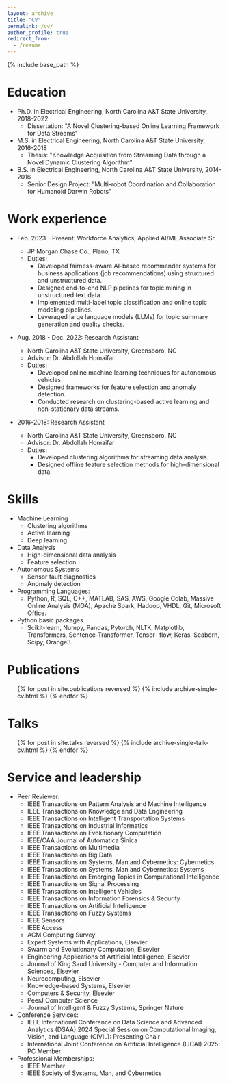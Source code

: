 ```yaml
---
layout: archive
title: "CV"
permalink: /cv/
author_profile: true
redirect_from:
  - /resume
---
```


{% include base_path %}

Education
======
* Ph.D. in Electrical Engineering, North Carolina A&T State University, 2018-2022  
  * Dissertation: "A Novel Clustering-based Online Learning Framework for Data Streams"
* M.S. in Electrical Engineering, North Carolina A&T State University, 2016-2018  
  * Thesis: "Knowledge Acquisition from Streaming Data through a Novel Dynamic Clustering Algorithm"
* B.S. in Electrical Engineering, North Carolina A&T State University, 2014-2016  
  * Senior Design Project: "Multi-robot Coordination and Collaboration for Humanoid Darwin Robots"

Work experience
======
* Feb. 2023 - Present: Workforce Analytics, Applied AI/ML Associate Sr.
  * JP Morgan Chase Co., Plano, TX  
  * Duties: 
    - Developed fairness-aware AI-based recommender systems for business applications (job recommendations) using structured and unstructured data.
    - Designed end-to-end NLP pipelines for topic mining in unstructured text data.
    - Implemented multi-label topic classification and online topic modeling pipelines.
    - Leveraged large language models (LLMs) for topic summary generation and quality checks.

* Aug. 2018 - Dec. 2022: Research Assistant  
  * North Carolina A&T State University, Greensboro, NC  
  * Advisor: Dr. Abdollah Homaifar  
  * Duties: 
    - Developed online machine learning techniques for autonomous vehicles.
    - Designed frameworks for feature selection and anomaly detection.
    - Conducted research on clustering-based active learning and non-stationary data streams.

* 2016-2018: Research Assistant  
  * North Carolina A&T State University, Greensboro, NC  
  * Advisor: Dr. Abdollah Homaifar  
  * Duties:
    - Developed clustering algorithms for streaming data analysis.
    - Designed offline feature selection methods for high-dimensional data.

Skills
======
* Machine Learning
  * Clustering algorithms
  * Active learning
  * Deep learning
* Data Analysis
  * High-dimensional data analysis
  * Feature selection
* Autonomous Systems
  * Sensor fault diagnostics
  * Anomaly detection
* Programming Languages:
  * Python, R, SQL, C++, MATLAB, SAS, AWS, Google Colab, Massive Online Analysis (MOA), Apache Spark, Hadoop, VHDL, Git, Microsoft Office.
* Python basic packages
  * Scikit-learn, Numpy, Pandas, Pytorch, NLTK, Matplotlib, Transformers, Sentence-Transformer, Tensor- flow, Keras, Seaborn, Scipy, Orange3.

Publications
======
<ul>{% for post in site.publications reversed %}
    {% include archive-single-cv.html %}
{% endfor %}</ul>

Talks
======
<ul>{% for post in site.talks reversed %}
    {% include archive-single-talk-cv.html %}
{% endfor %}</ul>


Service and leadership
======
* Peer Reviewer:
  - IEEE Transactions on Pattern Analysis and Machine Intelligence
  - IEEE Transactions on Knowledge and Data Engineering
  - IEEE Transactions on Intelligent Transportation Systems
  - IEEE Transactions on Industrial Informatics
  - IEEE Transactions on Evolutionary Computation
  - IEEE/CAA Journal of Automatica Sinica
  - IEEE Transactions on Multimedia
  - IEEE Transactions on Big Data
  - IEEE Transactions on Systems, Man and Cybernetics: Cybernetics
  - IEEE Transactions on Systems, Man and Cybernetics: Systems
  - IEEE Transactions on Emerging Topics in Computational Intelligence
  - IEEE Transactions on Signal Processing
  - IEEE Transactions on Intelligent Vehicles
  - IEEE Transactions on Information Forensics & Security
  - IEEE Transactions on Artificial Intelligence
  - IEEE Transactions on Fuzzy Systems
  - IEEE Sensors
  - IEEE Access
  - ACM Computing Survey
  - Expert Systems with Applications, Elsevier
  - Swarm and Evolutionary Computation, Elsevier
  - Engineering Applications of Artificial Intelligence, Elsevier
  - Journal of King Saud University - Computer and Information Sciences, Elsevier
  - Neurocomputing, Elsevier
  - Knowledge-based Systems, Elsevier
  - Computers & Security, Elsevier
  - PeerJ Computer Science
  - Journal of Intelligent & Fuzzy Systems, Springer Nature
* Conference Services:
  - IEEE International Conference on Data Science and Advanced Analytics (DSAA) 2024 Special Session on Computational Imaging, Vision, and Language (CIVIL): Presenting Chair
  - International Joint Conference on Artificial Intelligence (IJCAI) 2025: PC Member
* Professional Memberships:
  - IEEE Member
  - IEEE Society of Systems, Man, and Cybernetics

